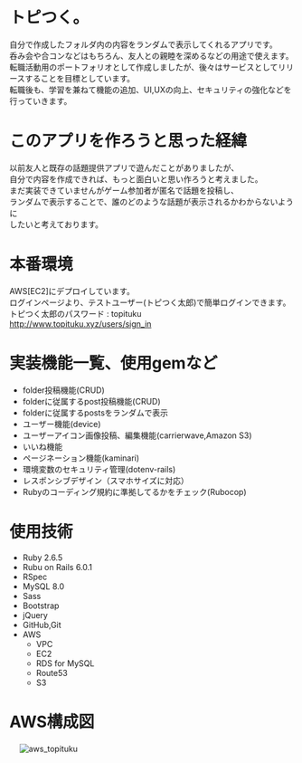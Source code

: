 
# トピつく。

自分で作成したフォルダ内の内容をランダムで表示してくれるアプリです。  
呑み会や合コンなどはもちろん、友人との親睦を深めるなどの用途で使えます。  
転職活動用のポートフォリオとして作成しましたが、後々はサービスとしてリリースすることを目標としています。  
転職後も、学習を兼ねて機能の追加、UI,UXの向上、セキュリティの強化などを行っていきます。  

# このアプリを作ろうと思った経緯

以前友人と既存の話題提供アプリで遊んだことがありましたが、  
自分で内容を作成できれば、もっと面白いと思い作ろうと考えました。  
まだ実装できていませんがゲーム参加者が匿名で話題を投稿し、  
ランダムで表示することで、誰のどのような話題が表示されるかわからないように  
したいと考えております。  

# 本番環境
 
AWS[EC2]にデプロイしています。  
ログインページより、テストユーザー(トピつく太郎)で簡単ログインできます。  
トピつく太郎のパスワード : topituku  
http://www.topituku.xyz/users/sign_in

# 実装機能一覧、使用gemなど
 
* folder投稿機能(CRUD)
* folderに従属するpost投稿機能(CRUD)
* folderに従属するpostsをランダムで表示
* ユーザー機能(device)
* ユーザーアイコン画像投稿、編集機能(carrierwave,Amazon S3)
* いいね機能
* ページネーション機能(kaminari)
* 環境変数のセキュリティ管理(dotenv-rails)
* レスポンシブデザイン（スマホサイズに対応）
* Rubyのコーディング規約に準拠してるかをチェック(Rubocop)

# 使用技術
 
* Ruby  2.6.5
* Rubu on Rails 6.0.1
* RSpec
* MySQL 8.0
* Sass
* Bootstrap
* jQuery 
* GitHub,Git
* AWS
  - VPC
  - EC2
  - RDS for MySQL
  - Route53
  - S3
  
# AWS構成図
　
 ![aws_topituku](https://user-images.githubusercontent.com/49052894/81463386-42fac580-91f4-11ea-92d8-6b87612a1f1b.png)

